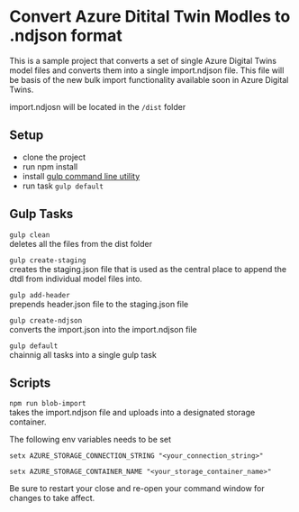 # Convert Azure Ditital Twin Modles to .ndjson format
This is a sample project that converts a set of single Azure Digital Twins model files and converts them into a single import.ndjson file. This file will be basis of the new bulk import functionality available soon in Azure Digital Twins.

import.ndjosn will be located in the ```/dist``` folder

## Setup

- clone the project
- run npm install
- install [gulp command line utility](https://gulpjs.com/docs/en/getting-started/quick-start/)
- run task ```gulp default```

## Gulp Tasks

```gulp clean```
<br>deletes all the files from the dist folder

```gulp create-staging```
<br>creates the staging.json file that is used as the central place to append the dtdl from individual model files into. 

```gulp add-header```
<br>prepends header.json file to the staging.json file

```gulp create-ndjson```
<br>converts the import.json into the import.ndjson file

```gulp default```
<br>chainnig all tasks into a single gulp task

## Scripts
```npm run blob-import```
<br>takes the import.ndjson file and uploads into a designated storage container.

The following env variables needs to be set

```setx AZURE_STORAGE_CONNECTION_STRING "<your_connection_string>"```

```setx AZURE_STORAGE_CONTAINER_NAME "<your_storage_container_name>"```

Be sure to restart your close and re-open your command window for changes to take affect.
